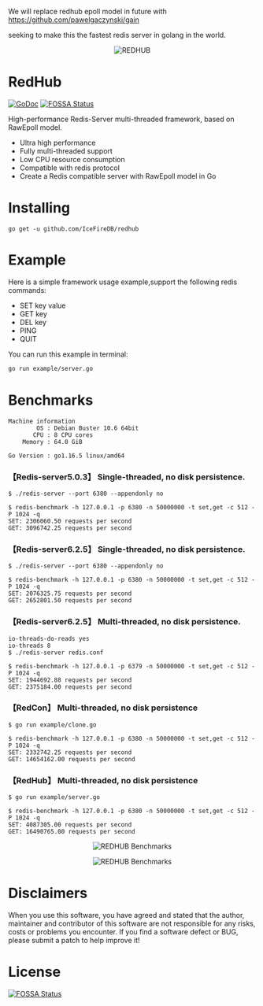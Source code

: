 <!--
 * @Author: gitsrc
 * @Date: 2021-09-24 15:07:31
 * @LastEditors: gitsrc
 * @LastEditTime: 2021-09-27 11:18:10
 * @FilePath: /redhub/README.md
-->

We will replace redhub epoll model in future with
https://github.com/pawelgaczynski/gain

seeking to make this the fastest redis server in golang in the world.

<p align="center">
    <img 
        src="https://user-images.githubusercontent.com/12872991/134626503-c022bb8e-2d5c-4760-a470-f56ff8ef036f.png" 
        border="0" alt="REDHUB">
    <br>
</p>

# RedHub
<a href="https://pkg.go.dev/github.com/IceFireDB/redhub"><img src="https://img.shields.io/badge/api-reference-blue.svg?style=flat-square" alt="GoDoc"></a>
[![FOSSA Status](https://app.fossa.com/api/projects/git%2Bgithub.com%2FIceFireDB%2Fredhub.svg?type=shield)](https://app.fossa.com/projects/git%2Bgithub.com%2FIceFireDB%2Fredhub?ref=badge_shield)

High-performance Redis-Server multi-threaded framework, based on RawEpoll model.
* Ultra high performance
* Fully multi-threaded support
* Low CPU resource consumption
* Compatible with redis protocol
* Create a Redis compatible server with RawEpoll model in Go

# Installing

```
go get -u github.com/IceFireDB/redhub
```

# Example

Here is a simple framework usage example,support the following redis commands:

- SET key value
- GET key
- DEL key
- PING
- QUIT

You can run this example in terminal:

```sh
go run example/server.go
```

# Benchmarks

```
Machine information
        OS : Debian Buster 10.6 64bit 
       CPU : 8 CPU cores
    Memory : 64.0 GiB

Go Version : go1.16.5 linux/amd64

```

### 【Redis-server5.0.3】 Single-threaded, no disk persistence.

```
$ ./redis-server --port 6380 --appendonly no
```
```
$ redis-benchmark -h 127.0.0.1 -p 6380 -n 50000000 -t set,get -c 512 -P 1024 -q
SET: 2306060.50 requests per second
GET: 3096742.25 requests per second
```

### 【Redis-server6.2.5】 Single-threaded, no disk persistence.

```
$ ./redis-server --port 6380 --appendonly no
```
```
$ redis-benchmark -h 127.0.0.1 -p 6380 -n 50000000 -t set,get -c 512 -P 1024 -q
SET: 2076325.75 requests per second
GET: 2652801.50 requests per second
```

### 【Redis-server6.2.5】 Multi-threaded, no disk persistence.

```
io-threads-do-reads yes
io-threads 8
$ ./redis-server redis.conf
```
```
$ redis-benchmark -h 127.0.0.1 -p 6379 -n 50000000 -t set,get -c 512 -P 1024 -q
SET: 1944692.88 requests per second
GET: 2375184.00 requests per second
```

### 【RedCon】 Multi-threaded, no disk persistence

```
$ go run example/clone.go
```
```
$ redis-benchmark -h 127.0.0.1 -p 6380 -n 50000000 -t set,get -c 512 -P 1024 -q
SET: 2332742.25 requests per second
GET: 14654162.00 requests per second
```
### 【RedHub】 Multi-threaded, no disk persistence

```
$ go run example/server.go
```
```
$ redis-benchmark -h 127.0.0.1 -p 6380 -n 50000000 -t set,get -c 512 -P 1024 -q
SET: 4087305.00 requests per second
GET: 16490765.00 requests per second
```

<p align="center">
    <img 
        src="https://user-images.githubusercontent.com/12872991/134836128-423fd389-0fae-4e37-81c2-3b0066ed5f56.png" 
        border="0" alt="REDHUB Benchmarks">
    <br>
</p>


<p align="center">
    <img 
        src="https://user-images.githubusercontent.com/12872991/134836167-37c41c77-d77e-4ca8-96cb-4bab8ab65fa0.png" 
        border="0" alt="REDHUB Benchmarks">
    <br>
</p>


<!--
```
$ redis-benchmark -p 6380 -t set,get -n 10000000 -q -P 512 -c 512
SET: 2840909.00 requests per second
GET: 5643341.00 requests per second
```
-->

# Disclaimers
When you use this software, you have agreed and stated that the author, maintainer and contributor of this software are not responsible for any risks, costs or problems you encounter. If you find a software defect or BUG, ​​please submit a patch to help improve it!

# License
[![FOSSA Status](https://app.fossa.com/api/projects/git%2Bgithub.com%2FIceFireDB%2Fredhub.svg?type=large)](https://app.fossa.com/projects/git%2Bgithub.com%2FIceFireDB%2Fredhub?ref=badge_large)
